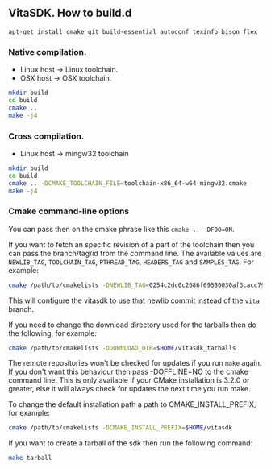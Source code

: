 ## VitaSDK. How to build.d

```
apt-get install cmake git build-essential autoconf texinfo bison flex
```

### Native compilation.

* Linux host -> Linux toolchain.
* OSX host -> OSX toolchain.

``` sh
mkdir build
cd build
cmake ..
make -j4
```

### Cross compilation.

* Linux host -> mingw32 toolchain

``` sh
mkdir build
cd build
cmake .. -DCMAKE_TOOLCHAIN_FILE=toolchain-x86_64-w64-mingw32.cmake
make -j4
```

### Cmake command-line options

You can pass then on the cmake phrase like this `cmake .. -DFOO=ON`.

If you want to fetch an specific revision of a part of the toolchain
then you can pass the branch/tag/id from the command line. The available
values are `NEWLIB_TAG`, `TOOLCHAIN_TAG`, `PTHREAD_TAG`, `HEADERS_TAG`
and `SAMPLES_TAG`. For example:

``` sh
cmake /path/to/cmakelists -DNEWLIB_TAG=0254c2dc0c2686f69580030af3cacc795c94d616
```

This will configure the vitasdk to use that newlib commit instead of the `vita` branch.

If you need to change the download directory used for the tarballs then do the following,
for example:

``` sh
cmake /path/to/cmakelists -DDOWNLOAD_DIR=$HOME/vitasdk_tarballs
```

The remote repositories won't be checked for updates if you run `make` again.
If you don't want this behaviour then pass -DOFFLINE=NO to the cmake command line.
This is only available if your CMake installation is 3.2.0 or greater, else it will always
check for updates the next time you run make.

To change the default installation path a path to CMAKE_INSTALL_PREFIX, for example:

``` sh
cmake /path/to/cmakelists -DCMAKE_INSTALL_PREFIX=$HOME/vitasdk
```

If you want to create a tarball of the sdk then run the following command:

``` sh
make tarball
```
